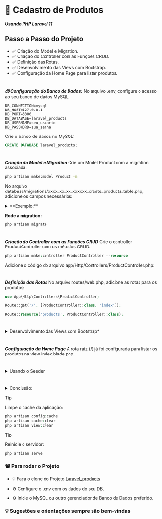 # 🚀 Cadastro de Produtos

***Usando PHP Laravel 11***

## Passo a Passo do Projeto

- ✅ Criação do Model e Migration.
- ✅ Criação do Controller com as Funções CRUD.
- ✅ Definição das Rotas.
- ✅ Desenvolvimento das Views com Bootstrap.
- ✅ Configuração da Home Page para listar produtos.

#

***㏈ Configuração do Banco de Dados:***
No arquivo .env, configure o acesso ao seu banco de dados MySQL:

```DOTENV
DB_CONNECTION=mysql
DB_HOST=127.0.0.1
DB_PORT=3306
DB_DATABASE=laravel_products
DB_USERNAME=seu_usuario
DB_PASSWORD=sua_senha
```

Crie o banco de dados no MySQL:

```SQL
CREATE DATABASE laravel_products;
```

#

***Criação do Model e Migration***
Crie um Model Product com a migration associada:

```bash
php artisan make:model Product -m
```

No arquivo database/migrations/xxxx_xx_xx_xxxxxx_create_products_table.php, adicione os campos necessários:

<details> <summary>**Exemplo:** </summary>

```PHP
public function up()
{
    Schema::create('products', function (Blueprint $table) {
        $table->id();
        $table->string('name');
        $table->text('description');
        $table->decimal('price', 10, 2);
        $table->integer('amount');
        $table->timestamps();
    });
}
```

</details>

**Rode a migration:**

```bash
php artisan migrate
```

#

***Criação do Controller com as Funções CRUD***
Crie o controller ProductController com os métodos CRUD:

```PHP
php artisan make:controller ProductController --resource
```

Adicione o código do arquivo app/Http/Controllers/ProductController.php:

#

***Definição das Rotas***
No arquivo routes/web.php, adicione as rotas para os produtos:

```PHP
use App\Http\Controllers\ProductController;

Route::get('/', [ProductController::class, 'index']);

Route::resource('products', ProductController::class);
```

#

<details><summary>Desenvolvimento das Views com Bootstrap* </summary>

No diretorio resources/views crie o diretorio products.

Crie as views em resources/views/products/

- index.blade.php
- create.blade.php
- edit.blade.php
- show.blade.php

***Styles:***

- Layout Base layouts/app.blade.php
Crie o layout base em resources/views/layouts/app.blade.php:

**Exemplo**:

```HTML
<!DOCTYPE html>
<html lang="pt-br">
<head>
    <meta charset="UTF-8">
    <meta name="viewport" content="width=device-width, initial-scale=1.0">
    <title>Gerenciamento de Produtos</title>
    <link href="https://cdn.jsdelivr.net/npm/bootstrap@5.3.0/dist/css/bootstrap.min.css" rel="stylesheet">
</head>
<body>
    <div class="container my-4">
        @yield('content')
    </div>
</body>
</html>
```

</details>

#

***Configuração da Home Page***
A rota raiz (/) já foi configurada para listar os produtos na view index.blade.php.

#

<details><summary>Usando o Seeder</summary>

Passo a Passo
Crie um Seeder:

```php
php artisan make:seeder ProductSeeder
```

Edite o Seeder:

Abra o arquivo database/seeders/ProductSeeder.php e adicione os seguintes dados:

**Exemplo**:

```php
<?php

namespace Database\Seeders;

use Illuminate\Database\Seeder;
use App\Models\Product;

class ProductSeeder extends Seeder
{
    public function run()
    {
        $products = [
            ['name' => 'Smartphone', 'description' => 'Um smartphone de última geração.', 'price' => 2500.00, 'amount' => 10],
            ['name' => 'Notebook', 'description' => 'Um notebook para uso profissional.', 'price' => 4500.00, 'amount' => 5],
            ['name' => 'Headset', 'description' => 'Fone de ouvido com microfone.', 'price' => 150.00, 'amount' => 25],
            ['name' => 'Mouse', 'description' => 'Mouse sem fio.', 'price' => 80.00, 'amount' => 50],
            ['name' => 'Teclado', 'description' => 'Teclado mecânico.', 'price' => 200.00, 'amount' => 30],
            ['name' => 'Monitor', 'description' => 'Monitor Full HD.', 'price' => 900.00, 'amount' => 15],
            ['name' => 'Impressora', 'description' => 'Impressora multifuncional.', 'price' => 1200.00, 'amount' => 8],
            ['name' => 'Caixa de Som', 'description' => 'Caixa de som Bluetooth.', 'price' => 300.00, 'amount' => 20],
            ['name' => 'HD Externo', 'description' => 'HD externo de 1TB.', 'price' => 400.00, 'amount' => 12],
            ['name' => 'Webcam', 'description' => 'Webcam Full HD.', 'price' => 250.00, 'amount' => 18],
        ];

        foreach ($products as $product) {
            Product::create($product);
        }
    }
}
```

**Registre o Seeder em DatabaseSeeder.php:**

Abra o arquivo database/seeders/DatabaseSeeder.php e adicione a chamada ao ProductSeeder:

**Exemplo:**

```php
public function run()
{
    $this->call(ProductSeeder::class);
}
```

**`Execute o Seeder:`**

```PHP
php artisan db:seed
```

**Rode a migration:**

```PHP
php artisan migrate
```

</details>

#

<details><summary> Conclusão:</summary>

*Com essas configurações, você tem um CRUD funcional de produtos em Laravel 11 usando Bootstrap para o layout. Certifique-se de rodar o servidor para testar:*

```PHP
php artisan serve
```

***Resolvendo o Problema:***
Se você tiver problema com chave KEY ao rodar o programa siga os passos abaixo.

*1 - Gerar uma chave KEY*

```PHP
php artisan key:generate
```

A chave gerada será incluida no arquivo .env automaticamente.

*2 - Limpar o cache.*

```PHP
php artisan config:cache
```

*3 - Reiniciar o servidor*

```PHP
php artisan serve
```

***Se for necessário criar  uma database sessions.***

*Crie a migration para sessões:*

Laravel já possui uma migration padrão para a tabela sessions, mas caso ela não esteja presente, você pode criar uma nova com o seguinte comando:

```PHP
php artisan make:migration create_sessions_table
```

Edite a migration (se necessário):

Se a migration padrão estiver ausente ou se precisar editar algo, a estrutura básica deve ser assim:

**Exemplo:**

```PHP

public function up()
{
    Schema::create('sessions', function (Blueprint $table) {
        $table->string('id')->unique();
        $table->foreignId('user_id')->nullable()->index();
        $table->string('ip_address', 45)->nullable();
        $table->text('user_agent')->nullable();
        $table->longText('payload');
        $table->integer('last_activity')->index();
    });
}
```

</details>

</hr>

> [!TIP]
> Limpe o cache da aplicação:

```PHP
php artisan config:cache
php artisan cache:clear
php artisan view:clear
```

> [!TIP]
> Reinicie o servidor:

```PHP
php artisan serve
```

</hr>

### 📽️ Para rodar o Projeto

- 💡 Faça o clone do Projeto
[Laravel_products](https://github.com/cabraldasilvac/laravel_products.git)

- ⚙️ Configure o .env com os dados do seu DB.
- ⚙️ Inicie o MySQL ou outro gerenciador de Banco de Dados preferido.

</hr>

### 💡 Sugestões e orientações sempre são bem-vindas
